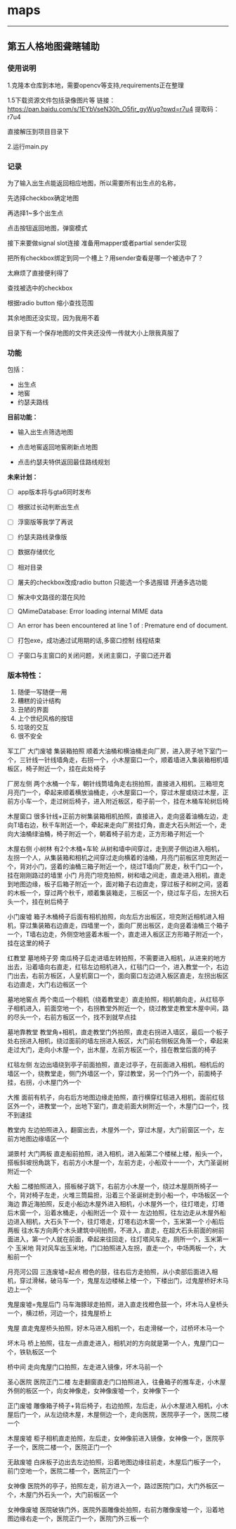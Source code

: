 # **maps**

---

## **第五人格地图聋瞎辅助**
### **使用说明**

1.克隆本仓库到本地，需要opencv等支持,requirements正在整理

1.5下载资源文件包括录像图片等 链接：https://pan.baidu.com/s/1EYbVseN30h_O5fjr_gyWug?pwd=r7u4 
提取码：r7u4

直接解压到项目目录下

2.运行main.py

### **记录**

为了输入出生点能返回相应地图，所以需要所有出生点的名称，

先选择checkbox确定地图

再选择1~多个出生点

点击按钮返回地图，弹窗模式

接下来要做signal slot连接 准备用mapper或者partial sender实现

把所有checkbox绑定到同一个槽上？用sender查看是哪一个被选中了？

太麻烦了直接便利得了

查找被选中的checkbox

根据radio button 缩小查找范围

其余地图还没实现，因为我用不着

目录下有一个保存地图的文件夹还没传一传就大小上限我真服了



### **功能**

包括：

- 出生点
- 地窖
- 约瑟夫路线



**目前功能：**

- 输入出生点筛选地图

- 点击地窖返回地窖刷新点地图
- 点击约瑟夫特供返回最佳路线规划



**未来计划：**

- [ ] app版本将与gta6同时发布
- [ ] 根据过长动判断出生点
- [ ] 浮窗版等我学了再说
- [ ] 约瑟夫路线录像版
- [ ] 数据存储优化
- [ ] 相对目录
- [ ] 屠夫的checkbox改成radio button 只能选一个多选报错 开通多选功能
- [ ] 解决中文路径的潜在风险
- [ ] QMimeDatabase: Error loading internal MIME data
- [ ] An error has been encountered at line 1 of <internal MIME data>: Premature end of document.
- [ ] 打包exe，成功通过试用期的话,多窗口控制 线程结束 
- [ ] 子窗口与主窗口的关闭问题，关闭主窗口，子窗口还开着



### 版本特性：

1. 随便一写随便一用
2. 糟糕的设计结构
3. 丑陋的界面
4. 上个世纪风格的按钮
5. 垃圾的交互
6. 很不安全

军工厂 
大门废墟
集装箱拍照 顺着大油桶和横油桶走向厂房，进入房子地下室门一个，三针线一针线墙角走，右拐一个，小木屋窗口一个，顺着墙进入集装箱相机墙板区，椅子附近一个，挂在此处椅子

厂房左侧
两个水桶一个车，朝针线筒墙角走右拐拍照，直接进入相机，三箱坦克月亮门一个，牵起来顺着横放油桶走，小木屋窗口一个，穿过木屋或绕过木屋，正前方小车一个，走过树后椅子，进入附近板区，柜子前一个，挂在木桶车轮树后椅

木屋窗口
很多针线+正前方树集装箱相机拍照，直接进入，走向竖着油桶左边，走向T墙右边，秋千车附近一个，牵起来走向厂房挂灯角，直走大石头附近一个，走向大油桶绿油桶，椅子附近一个，朝着椅子前方走，正方形箱子附近一个 

木屋右侧
小树林 有2个木桶+车轮 从树和墙中间穿过，走到房子侧边进入相机，左拐一个人，从集装箱和相机之间穿过走向横着的油桶，月亮门前板区坦克附近一个，背对小门，竖着的油桶三箱子附近一个，绕过T墙向厂房走，秋千门口一个，挂在刚刚路过的墙里
小门
月亮门坦克拍照，树和墙之间走，直走进入相机，直走到地图边缘，板子后箱子附近一个，面对箱子右边直走，穿过板子和树之间，竖着的木板一个，穿过两个秋千，顺着集装箱走，三板区一个，绕过车子后，左拐大石头一个，挂在树后椅子

小门废墟
箱子木桶椅子后面有相机拍照，向左后方出板区，坦克附近相机进入相机，穿过集装箱右边直走，四墙里一个，面向厂房出板区，走向竖着油桶三个箱子一个，T墙右边走，外侧空地竖着木板一个，直走进入板区正方形箱子附近一个，挂在这里的椅子

红教堂
墓地椅子旁
南瓜椅子后走进墙左转拍照，不需要进入相机，从进来的地方出去，沿着墙向右直走，红毯左边相机进入，红毯门口一个，进入教堂一个，右边门出去，右前方板区，人皇机窗口一个，面向窗口左边进入板区直走，左拐出板区右边直走，大门右边板区一个

墓地地窖点
两个南瓜一个相机（绕着教堂走）直走拍照，相机朝向走，从红毯亭子相机进入，前面空地一个，右拐教堂外附近一个，绕过教堂走教堂木屋中间，路的尽头一个，右前方板区一个，找不到就早点挂

墓地靠教堂
教堂角+相机，直走教堂门外拍照，直走右拐进入墙区，最后一个板子处右拐进入相机，绕过面前的墙左拐进入板区，大门前右侧板区角落一个，牵起来走过大门，走向小木屋一个，出木屋，左前方板区一个，挂在教堂后面的椅子

红毯左侧
左边出墙绕到亭子前面拍照，直走过亭子，在前面进入相机，相机后的墙区一个，绕教堂走，侧门外墙区一个，穿过教堂，另一个门外一个，前面椅子挂，右拐，小木屋门外一个

大推
面前有机子，向右后方地图边缘走拍照，直行横穿红毯进入相机，面前红毯区外一个，进教堂一个，出地下室门，直走前面大树附近一个，木屋门口一个，找不到速挂

教堂内
左边拍照进入，翻窗出去，木屋外一个，穿过木屋，大门前窗区一个，左前方地图边缘墙区一个

湖景村
大门两板
直走船前拍照，进入相机，进入船第二个楼梯上楼，船头一个，搭板斜坡拐角跳下，右前方小木屋一个，左前方走，小船双十一一个，大门圣诞树附近一个

大船
二楼拍照进入，搭板梯子跳下，右前方小木屋一个，绕过木屋厕所椅子一个，背对椅子左走，火堆三筒扁担，沿着三个圣诞树走到小船一个，中场板区一个
海边
靠近海拍照，反走小船边木屋外进入相机，小木屋外一个，往灯塔走，灯塔后木窗一个，沿着水桶走，小船附近一个
双十一
左边拍照，往左边走从木屋外船边进入相机，大石头下一个，往灯塔走，灯塔右边木窗一个，玉米第一个
小船后两板
往水车方向两个木头建筑中间拍照，不进入，直走，在超大石头前面的树前面进入，第一个人就在前面，牵起来往回走，往灯塔风车走，厕所一个，玉米第一个
玉米地
背对风车出玉米地，门口拍照进入左拐，直走一个，中场两板一个，大船前一个


月亮河公园
三连废墟=起点
橙色的鼓，往右后方走拍照，从小卖部后面进入相机，穿过滑梯，破马车一个，鬼屋左边楼梯上楼一个，下楼出门，过鬼屋桥好木马边上一个

鬼屋废墟=鬼屋后门
马车海豚球走拍照，进入直走找橙色鼓一个，坏木马人皇桥头一个，横过桥，河边一个，挂鬼屋桥上

鬼屋
直走鬼屋桥头拍照，好木马进入相机一个，右走滑梯一个，过桥坏木马一个

坏木马
桥上拍照，往左一点直走进入，相机对的方向就是第一个人，鬼屋门口一个，铁轨板区一个

桥中间
走向鬼屋门口拍照，左走进入镜像，坏木马前一个

圣心医院
医院正门二楼
左走翻窗直走门口拍照进入，往叠箱子的推车走，小木屋外侧的板区一个，向女神像走，女神像废墟一个，女神像下一个

正门废墟
雕像箱子椅子+背后椅子，右边拍照，左后走，从小木屋进入相机，小木屋后门一个，从左边绕木屋，木屋侧边一个，走向医院，医院亭子一个，医院二楼一个

木屋废墟
柜子相机直走拍照，左后走，女神像前进入镜像，女神像一个，医院亭子一个，医院二楼一个，医院正门一个

无敌废墟
白床板子边出去左边拍照，沿着地图边缘往前走，木屋后门板子一个，前门空地一个，医院二楼一个，医院正门一个

女神像
医院外的亭子，拍照左走，前方进入一个，路过医院门口，大门外板区一个，木屋门外石头一个，大门前板区一个

女神像废墟
医院破铁门外，医院外面雕像处拍照，右前方雕像废墟一个，沿着地图边缘右走一个，医院正门一个，医院门外三板一个


